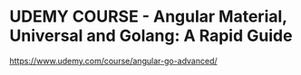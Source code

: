 # UDEMY COURSE - Angular Material, Universal and Golang: A Rapid Guide

https://www.udemy.com/course/angular-go-advanced/
